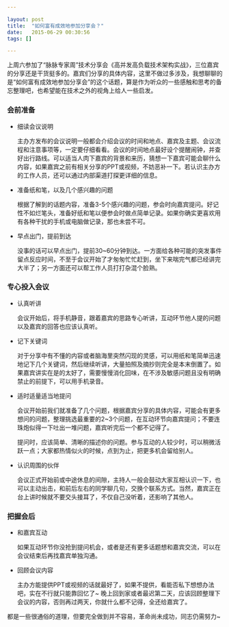 ```yaml
---

layout: post
title:  "如何富有成效地参加分享会？"
date:   2015-06-29 00:30:56
tags: []

---
```



上周六参加了“脉脉专家周”技术分享会《高并发高负载技术架构实战》，三位嘉宾的分享还是干货挺多的。嘉宾们分享的具体内容，这里不做过多涉及，我想聊聊的是“如何富有成效地参加分享会”的这个话题，算是作为听众的一些感触和思考的备忘整理吧，也希望能在技术之外的视角上给人一些启发。


### 会前准备

* 细读会议说明

	主办方发布的会议说明一般都会介绍会议的时间和地点、嘉宾及主题、会议流程和注意事项等，一定要仔细看看。会议的时间地点最好设个提醒闹钟，并查好出行路线。可以适当人肉下嘉宾的背景和来历，猜想一下嘉宾可能会聊什么内容，如果嘉宾之前有相关分享的PPT或视频，不妨恶补一下。若认识主办方的工作人员，还可以通过内部渠道打探更详细的信息。

* 准备纸和笔，以及几个感兴趣的问题

	根据了解到的话题内容，准备3-5个感兴趣的问题，参会时向嘉宾提问。好记性不如烂笔头，准备好纸和笔以便参会时做点简单记录。如果你确实更喜欢用有各种干扰的手机或电脑做记录，那也未尝不可。

* 早点出门，提前到达

	没事的话可以早点出门，提前30~60分钟到达。一方面给各种可能的突发事件留点反应时间，不至于会议开始了才匆匆忙忙赶到，坐下来喘完气都已经讲完大半了；另一方面还可以帮工作人员打打杂混个脸熟。 


### 专心投入会议

* 认真听讲

	会议开始后，将手机静音，跟着嘉宾的思路专心听讲，互动环节他人提的问题以及嘉宾的回答也应该认真听。

* 记下关键词

	对于分享中有不懂的内容或者脑海里突然闪现的灵感，可以用纸和笔简单迅速地记下几个关键词，然后继续听讲，大量拍照及摘抄则完全是本末倒置了。如果嘉宾讲实在是的太好了，需要慢慢消化回味，在不涉及敏感问题且没有明确禁止的前提下，可以用手机录音。

* 适时适量适当地提问

	会议开始前我们就准备了几个问题，根据嘉宾分享的具体内容，可能会有更多想问的问题，整理挑选最重要的2~3个问题，在互动环节向嘉宾提问；不要连珠炮似得一下吐出一堆问题，嘉宾听完后一个都不记得了。

	提问时，应该简单、清晰的描述你的问题。参与互动的人较少时，可以稍微活跃一点；大家都热情似火的时候，点到为止，把更多机会留给别人。

* 认识周围的伙伴

	会议正式开始前或中途休息的间隙，主持人一般会鼓动大家互相认识一下，也可以主动出击，和前后左右的同学聊几句，交换个联系方式。当然，嘉宾正在台上讲时候就不要交头接耳了，不仅自己没听着，还影响了其他人。


### 把握会后

* 和嘉宾互动

	如果互动环节你没抢到提问机会，或者是还有更多话题想和嘉宾交流，可以在会议结束后再找嘉宾单独沟通。

* 回顾会议内容

	主办方能提供PPT或视频的话就最好了，如果不提供，看能否私下想想办法吧，实在不行就只能靠回忆了~   晚上回到家或者最迟第二天，应该回顾整理下会议的内容，否则再过两天，你就什么都不记得，全还给嘉宾了。


都是一些很通俗的道理，但要完全做到并不容易，革命尚未成功，同志仍需努力~

